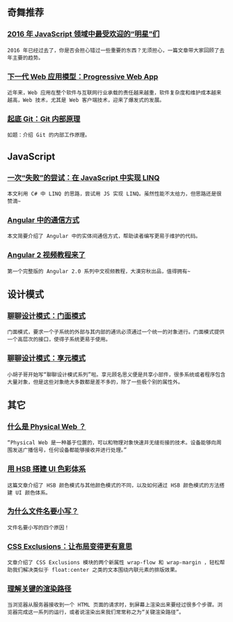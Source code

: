 
## 奇舞推荐

### [2016 年 JavaScript 领域中最受欢迎的“明星”们](http://www.infoq.com/cn/news/2017/02/JavaScript-2016-star)

    2016 年已经过去了，你是否会担心错过一些重要的东西？无须担心，一篇文章带大家回顾了去年主要的趋势。

### [下一代 Web 应用模型：Progressive Web App](https://huangxuan.me/2017/02/09/nextgen-web-pwa/)

    近年来，Web 应用在整个软件与互联网行业承载的责任越来越重，软件复杂度和维护成本越来越高，Web 技术，尤其是 Web 客户端技术，迎来了爆发式的发展。

### [起底 Git：Git 内部原理](http://yanhaijing.com/git/2017/02/08/deep-git-3/)

    如题：介绍 Git 的内部工作原理。

## JavaScript

### [一次“失败”的尝试：在 JavaScript 中实现 LINQ](http://jimliu.net/2017/02/04/a-failed-attemption-to-js-linq/)

    本文利用 C# 中 LINQ 的思路，尝试用 JS 实现 LINQ。虽然性能不太给力，但思路还是很赞滴~

### [Angular 中的通信方式](https://zhuanlan.zhihu.com/p/25119245)

    本文简要介绍了 Angular 中的实体间通信方式，帮助读者编写更易于维护的代码。

### [Angular 2 视频教程来了](https://my.oschina.net/mumu/blog/834254)

    第一个完整版的 Angular 2.0 系列中文视频教程，大漠穷秋出品，值得拥有~

## 设计模式

### [聊聊设计模式：门面模式](http://www.barretlee.com/blog/2017/02/07/the-facade-pattern-in-design-patterns/)

    门面模式，要求一个子系统的外部与其内部的通讯必须通过一个统一的对象进行。门面模式提供一个高层次的接口，使得子系统更易于使用。

### [聊聊设计模式：享元模式](http://www.barretlee.com/blog/2017/02/04/the-flyweight-pattern-in-design-patterns/)

    小胡子哥开始写“聊聊设计模式系列”啦。享元顾名思义便是共享小部件，很多系统或者程序包含大量对象，但是这些对象绝大多数都是差不多的，除了一些极个别的属性外。

## 其它

### [什么是 Physical Web ？](http://ljinkai.github.io/2017/02/05/what-is-physical-web/)

    “Physical Web 是一种基于位置的，可以和物理对象快速并无缝衔接的技术。设备能够向周围发送广播信号，任何设备都能够接收并进行处理。”

### [用 HSB 搭建 UI 色彩体系](https://blog.coding.net/blog/hsb-ui)

    这篇文章介绍了 HSB 颜色模式与其他颜色模式的不同，以及如何通过 HSB 颜色模式的方法搭建 UI 颜色体系。

### [为什么文件名要小写？](http://www.ruanyifeng.com/blog/2017/02/filename-should-be-lowercase.html)

    文件名要小写的四个原因！

### [CSS Exclusions：让布局变得更有意思](http://www.w3cplus.com/css/css-exclusions.html)

    文章介绍了 CSS Exclusions 模块的两个新属性 wrap-flow 和 wrap-margin ，轻松帮助我们解决类似于 float:center 之类的文本围绕内联元素的排版效果。

### [理解关键的渲染路径](http://www.w3cplus.com/performance/understanding-the-critical-rendering-path.html)

    当浏览器从服务器接收到一个 HTML 页面的请求时，到屏幕上渲染出来要经过很多个步骤。浏览器完成这一系列的运行，或者说渲染出来我们常常称之为“关键渲染路径”。

